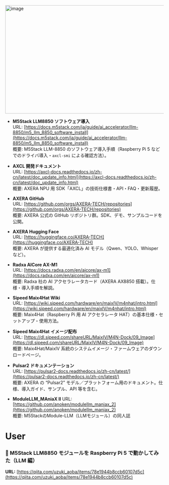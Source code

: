 
<img width="1045" height="344" alt="image" src="https://github.com/user-attachments/assets/b431f755-a049-407e-a9b0-809188b7c3cd" />


* **M5Stack LLM8850 ソフトウェア導入**  
  URL: [https://docs.m5stack.com/ja/guide/ai_accelerator/llm-8850/m5_llm_8850_software_install](https://docs.m5stack.com/ja/guide/ai_accelerator/llm-8850/m5_llm_8850_software_install)  
  概要: M5Stack LLM-8850 のソフトウェア導入手順（Raspberry Pi 5 などでのドライバ導入・`axcl-smi` による確認方法）。

* **AXCL 開発ドキュメント**  
  URL: [https://axcl-docs.readthedocs.io/zh-cn/latest/doc_update_info.html](https://axcl-docs.readthedocs.io/zh-cn/latest/doc_update_info.html)  
  概要: AXERA NPU 用 SDK「AXCL」の技術仕様書・API・FAQ・更新履歴。

* **AXERA GitHub**  
  URL: [https://github.com/orgs/AXERA-TECH/repositories](https://github.com/orgs/AXERA-TECH/repositories)  
  概要: AXERA 公式の GitHub リポジトリ群。SDK、デモ、サンプルコードを公開。

* **AXERA Hugging Face**  
  URL: [https://huggingface.co/AXERA-TECH](https://huggingface.co/AXERA-TECH)  
  概要: AXERA が提供する最適化済み AI モデル（Qwen、YOLO、Whisper など）。

* **Radxa AICore AX-M1**  
  URL: [https://docs.radxa.com/en/aicore/ax-m1](https://docs.radxa.com/en/aicore/ax-m1)  
  概要: Radxa 社の AI アクセラレータカード（AXERA AX8850 搭載）。仕様・導入手順を解説。

* **Sipeed Maix4Hat Wiki**  
  URL: [https://wiki.sipeed.com/hardware/en/maixIV/m4nhat/intro.html](https://wiki.sipeed.com/hardware/en/maixIV/m4nhat/intro.html)  
  概要: Maix4Hat（Raspberry Pi 用 AI アクセラレータ HAT）の基本仕様・セットアップ・使用方法。

* **Sipeed Maix4Hat イメージ配布**  
  URL: [https://dl.sipeed.com/shareURL/MaixIV/M4N-Dock/09_Image](https://dl.sipeed.com/shareURL/MaixIV/M4N-Dock/09_Image)  
  概要: Maix4Hat/MaixIV 系統のシステムイメージ・ファームウェアのダウンロードページ。

* **Pulsar2 ドキュメンテーション**  
  URL: [https://pulsar2-docs.readthedocs.io/zh-cn/latest/](https://pulsar2-docs.readthedocs.io/zh-cn/latest/)  
  概要: AXERA の “Pulsar2” モデル／プラットフォーム用のドキュメント。仕様、導入ガイド、サンプル、API 等を含む。


* **ModuleLLM_MAniaX Ⅱ**
  URL: [https://github.com/anoken/modulellm_maniax_2](https://github.com/anoken/modulellm_maniax_2)  
  概要: M5StackのModule-LLM（LLMモジュール）の同人誌  


# User
### 📘 M5Stack LLM8850 モジュールを Raspberry Pi 5 で動かしてみた（LLM 編）
**URL:** [https://qiita.com/uzuki_aoba/items/78e1944b8ccb60107d5c](https://qiita.com/uzuki_aoba/items/78e1944b8ccb60107d5c)

